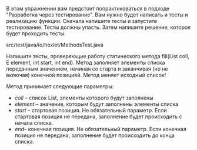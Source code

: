 В этом упражнении вам предстоит попрактиковаться в подходе "Разработка через тестирование". Вам нужно будет написать и
тесты и реализацию функции. Сначала напишите тесты и запустите тестирование. Тесты должны упасть. Затем напишите
решение, которое будет проходить тесты.

src/test/java/io/hexlet/MethodsTest.java

Напишите тесты, проверяющие работу статического метода fill(List coll, E element, int start, int end). Метод заполняет
элементы списка переданным значением, начиная со старта и заканчивая (но не включая) конечной позицией. Метод меняет
исходный список!

Метод принимает следующие параметры:

* _coll_ – список List, элементы которого будут заполнены
* _element_ – значение, которым будут заполнены элементы списка
* _start_ – стартовая позиция. Не обязательный параметр. Если стартовая позиция не передана, заполнение будет происходить
  с начала списка.
* _end_– конечная позиция. Не обязательный параметр. Если конечная позиция не передана, заполнение будет происходить до
  конца списка.